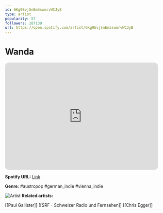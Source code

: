 ```yaml
---
id: 6Kg9EvjSnEm5swmrvWCJyB
type: artist
popularity: 57
followers: 187139
url: https://open.spotify.com/artist/6Kg9EvjSnEm5swmrvWCJyB
---
```

# Wanda

<iframe style="border-radius:12px" src="https://open.spotify.com/embed/artist/6Kg9EvjSnEm5swmrvWCJyB" width="100%" height="352" frameBorder="0" allowfullscreen="" allow="autoplay; clipboard-write; encrypted-media; fullscreen; picture-in-picture" loading="lazy"></iframe>

**Spotify URL:** [Link](https://open.spotify.com/artist/6Kg9EvjSnEm5swmrvWCJyB)

**Genre:**  #austropop #german_indie #vienna_indie

![Artist](https://i.scdn.co/image/ab6761610000e5ebfeccb469b46afb6f79bb031b)
**Related artists:**

[[Paul Gallister]]
[[SRF - Schweizer Radio und Fernsehen]]
[[Chris Egger]]
